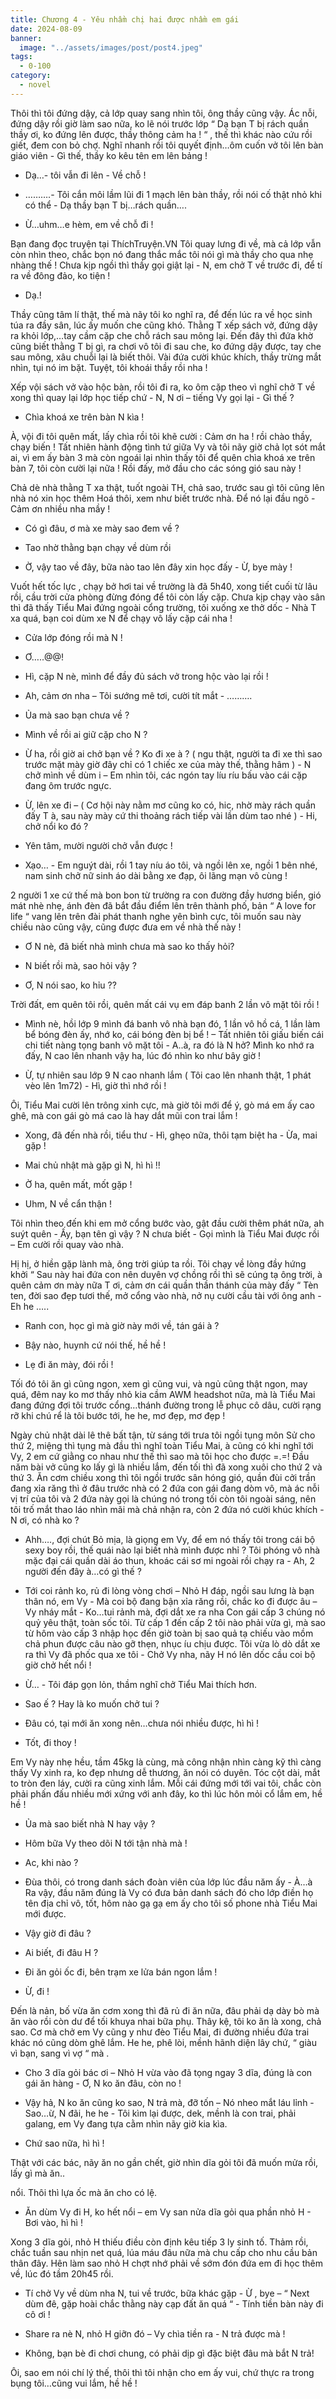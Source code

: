 ```yaml
---
title: Chương 4 - Yêu nhầm chị hai được nhầm em gái
date: 2024-08-09
banner:
  image: "../assets/images/post/post4.jpeg"
tags:
  - 0-100
category:
  - novel
---
```

﻿Thôi thì tôi đứng dậy, cả lớp quay sang nhìn tôi, ông thầy cũng vậy. Ác nỗi, đứng dậy rồi giờ làm sao nữa, ko lẽ nói trước lớp “ Dạ bạn T bị rách quần thầy ơi, ko đứng lên được, thầy thông cảm ha ! “ , thế thì khác nào cứu rồi giết, đem con bỏ chợ. Nghĩ nhanh rồi tôi quyết định…ôm cuốn vở tôi lên bàn giáo viên - Gì thế, thầy ko kêu tên em lên bảng !

- Dạ…- tôi vẫn đi lên - Về chỗ !

- ……….- Tôi cắn môi lầm lũi đi 1 mạch lên bàn thầy, rồi nói cố thật nhỏ khi có thể - Dạ thầy bạn T bị…rách quần….

- Ừ…uhm…e hèm, em về chỗ đi !

Bạn đang đọc truyện tại ThíchTruyện.VN Tôi quay lưng đi về, mà cả lớp vẫn còn nhìn theo, chắc bọn nó đang thắc mắc tôi nói gì mà thầy cho qua nhẹ nhàng thế ! Chưa kịp ngồi thì thầy gọi giật lại - N, em chở T về trước đi, để tí ra về đông đảo, ko tiện !

- Dạ.!

Thầy cũng tâm lí thật, thế mà nãy tôi ko nghĩ ra, để đến lúc ra về học sinh túa ra đầy sân, lúc ấy muốn che cũng khó. Thằng T xếp sách vở, đứng dậy ra khỏi lớp,…tay cầm cặp che chỗ rách sau mông lại. Đến đây thì đứa khờ cũng biết thằng T bị gì, ra chơi vô tôi đi sau che, ko đứng dậy được, tay che sau mông, xâu chuỗi lại là biết thôi. Vài đứa cười khúc khích, thầy trừng mắt nhìn, tụi nó im bặt. Tuyệt, tôi khoái thầy rồi nha !

Xếp vội sách vở vào hộc bàn, rồi tôi đi ra, ko ôm cặp theo vì nghĩ chở T về xong thì quay lại lớp học tiếp chứ - N, N ơi – tiếng Vy gọi lại - Gì thế ?

- Chìa khoá xe trên bàn N kìa !

À, vội đi tôi quên mất, lấy chìa rồi tôi khẽ cười : Cảm ơn ha ! rồi chào thầy, chạy biến ! Tất nhiên hành động tình tứ giữa Vy và tôi nãy giờ chả lọt sót mắt ai, vì em ấy bàn 3 mà còn ngoái lại nhìn thấy tôi để quên chìa khoá xe trên bàn 7, tôi còn cười lại nữa ! Rồi đấy, mở đầu cho các sóng gió sau này !

Chả dè nhà thằng T xa thật, tuốt ngoài TH, chả sao, trước sau gì tôi cũng lên nhà nó xin học thêm Hoá thôi, xem như biết trước nhà. Để nó lại đầu ngõ - Cảm ơn nhiều nha mầy !

- Có gì đâu, ơ mà xe mày sao đem về ?

- Tao nhờ thằng bạn chạy về dùm rồi

- Ờ, vậy tao về đây, bữa nào tao lên đây xin học đấy - Ừ, bye mày !

Vuốt hết tốc lực , chạy bở hơi tai về trường là đã 5h40, xong tiết cuối từ lâu rồi, cầu trời cửa phòng đừng đóng để tôi còn lấy cặp. Chưa kịp chạy vào sân thì đã thấy Tiểu Mai đứng ngoài cổng trường, tôi xuống xe thở dốc - Nhà T xa quá, bạn coi dùm xe N để chạy vô lấy cặp cái nha !

- Cửa lớp đóng rồi mà N !

- Ơ…..@@!

- Hì, cặp N nè, mình để đầy đủ sách vở trong hộc vào lại rồi !

- Ah, cảm ơn nha – Tôi sướng mê tơi, cười tít mắt - ……….

- Ủa mà sao bạn chưa về ?

- Mình về rồi ai giữ cặp cho N ?

- Ừ ha, rồi giờ ai chở bạn về ? Ko đi xe à ? ( ngu thật, người ta đi xe thì sao trước mặt mày giờ đây chỉ có 1 chiếc xe của mày thế, thằng hâm ) - N chở mình về dùm i – Em nhìn tôi, các ngón tay líu ríu bấu vào cái cặp đang ôm trước ngực.

- Ừ, lên xe đi – ( Cơ hội này nằm mơ cũng ko có, hic, nhờ mày rách quần đấy T à, sau này mày cứ thi thoảng rách tiếp vài lần dùm tao nhé ) - Hi, chở nổi ko đó ?

- Yên tâm, mười người chở vẫn được !

- Xạo… - Em nguýt dài, rồi 1 tay níu áo tôi, và ngồi lên xe, ngồi 1 bên nhé, nam sinh chở nữ sinh áo dài bằng xe đạp, ôi lãng mạn vô cùng !

2 người 1 xe cứ thế mà bon bon từ trường ra con đường đầy hương biển, gió mát nhè nhẹ, ánh đèn đã bắt đầu điểm lên trên thành phố, bản “ A love for life “ vang lên trên đài phát thanh nghe yên bình cực, tôi muốn sau này chiều nào cũng vậy, cũng được đưa em về nhà thế này !

- Ơ N nè, đã biết nhà mình chưa mà sao ko thấy hỏi?

- N biết rồi mà, sao hỏi vậy ?

- Ơ, N nói sao, ko hỉu ??

Trời đất, em quên tôi rồi, quên mất cái vụ em đáp banh 2 lần vô mặt tôi rồi !

- Mình nè, hồi lớp 9 mình đá banh vô nhà bạn đó, 1 lần vô hồ cá, 1 lần làm bể bóng đèn ấy, nhớ ko, cái bóng đèn bị bể ! – Tất nhiên tôi giấu biến cái chi tiết nàng tọng banh vô mặt tôi - A..à, ra đó là N hở? Mình ko nhớ ra đấy, N cao lên nhanh vậy ha, lúc đó nhìn ko như bây giờ !

- Ừ, tự nhiên sau lớp 9 N cao nhanh lắm ( Tôi cao lên nhanh thật, 1 phát vèo lên 1m72) - Hì, giờ thì nhớ rồi !

Ôi, Tiểu Mai cười lên trông xinh cực, mà giờ tôi mới để ý, gò má em ấy cao ghê, mà con gái gò má cao là hay dắt mũi con trai lắm !

- Xong, đã đến nhà rồi, tiểu thư - Hì, ghẹo nữa, thôi tạm biệt ha - Ừa, mai gặp !

- Mai chủ nhật mà gặp gì N, hì hì !!

- Ờ ha, quên mất, mốt gặp !

- Uhm, N về cẩn thận !

Tôi nhìn theo đến khi em mở cổng bước vào, gật đầu cười thêm phát nữa, ah suýt quên - Ấy, bạn tên gì vậy ? N chưa biết - Gọi mình là Tiểu Mai được rồi – Em cười rồi quay vào nhà.

Hị hị, ở hiền gặp lành mà, ông trời giúp ta rồi. Tôi chạy về lòng đầy hứng khởi “ Sau này hai đứa con nên duyên vợ chồng rồi thì sẽ cúng tạ ông trời, à quên cảm ơn mày nữa T ơi, cảm ơn cái quần thần thánh của mày đấy “ Tèn ten, đời sao đẹp tươi thế, mở cổng vào nhà, nở nụ cười cầu tài với ông anh - Eh he …..

- Ranh con, học gì mà giờ này mới về, tán gái à ?

- Bậy nào, huynh cứ nói thế, hề hề !

- Lẹ đi ăn mày, đói rồi !

Tối đó tôi ăn gì cũng ngon, xem gì cũng vui, và ngủ cũng thật ngon, may quá, đêm nay ko mơ thấy nhỏ kia cầm AWM headshot nữa, mà là Tiểu Mai đang đứng đợi tôi trước cổng…thánh đường trong lễ phục cô dâu, cười rạng rỡ khi chú rể là tôi bước tới, he he, mơ đẹp, mơ đẹp !

Ngày chủ nhật dài lê thê bất tận, từ sáng tới trưa tôi ngồi tụng môn Sử cho thứ 2, miệng thì tụng mà đầu thì nghĩ toàn Tiểu Mai, à cũng có khi nghĩ tới Vy, 2 em cứ giằng co nhau như thế thì sao mà tôi học cho được =.=! Đầu năm bài vở cũng ko lấy gì là nhiều lắm, đến tối thì đã xong xuôi cho thứ 2 và thứ 3. Ăn cơm chiều xong thì tôi ngồi trước sân hóng gió, quần đùi cởi trần đang xỉa răng thì ở đâu trước nhà có 2 đứa con gái đang dòm vô, mà ác nỗi vị trí của tôi và 2 đứa này gọi là chúng nó trong tối còn tôi ngoài sáng, nên tôi trố mắt thao láo nhìn mãi mà chả nhận ra, còn 2 đứa nó cười khúc khích - N ơi, có nhà ko ?

- Ahh…., đợi chút Bỏ mịa, là giọng em Vy, để em nó thấy tôi trong cái bộ sexy boy rồi, thế quái nào lại biết nhà mình được nhỉ ? Tôi phóng vô nhà mặc đại cái quần dài áo thun, khoác cái sơ mi ngoài rồi chạy ra - Ah, 2 người đến đây à…có gì thế ?

- Tới coi rảnh ko, rủ đi lòng vòng chơi – Nhỏ H đáp, ngồi sau lưng là bạn thân nó, em Vy - Mà coi bộ đang bận xỉa răng rồi, chắc ko đi được âu – Vy nháy mắt - Ko…tui rảnh mà, đợi dắt xe ra nha Con gái cấp 3 chúng nó quỷ yêu thật, toàn sốc tôi. Từ cấp 1 đến cấp 2 tôi nào phải vừa gì, mà sao từ hôm vào cấp 3 nhập học đến giờ toàn bị sao quả tạ chiếu vào mồm chả phun được câu nào gỡ thẹn, nhục íu chịu được. Tôi vừa lò dò dắt xe ra thì Vy đã phốc qua xe tôi - Chở Vy nha, nãy H nó lên dốc cầu coi bộ giờ chở hết nổi !

- Ừ… - Tôi đáp gọn lỏn, thầm nghĩ chở Tiểu Mai thích hơn.

- Sao ế ? Hay là ko muốn chở tui ?

- Đâu có, tại mới ăn xong nên…chưa nói nhiều được, hì hì !

- Tốt, đi thoy !

Em Vy này nhẹ hều, tầm 45kg là cùng, mà công nhận nhìn càng kỹ thì càng thấy Vy xinh ra, ko đẹp nhưng dễ thương, ăn nói có duyên. Tóc cột dài, mắt to tròn đen láy, cười ra cũng xinh lắm. Mỗi cái đứng mới tới vai tôi, chắc còn phải phấn đấu nhiều mới xứng với anh đây, ko thì lúc hôn mỏi cổ lắm em, hề hề !

- Ủa mà sao biết nhà N hay vậy ?

- Hôm bữa Vy theo dõi N tới tận nhà mà !

- Ac, khi nào ?

- Đùa thôi, có trong danh sách đoàn viên của lớp lúc đầu năm ấy - À…à Ra vậy, đầu năm đúng là Vy có đưa bản danh sách đó cho lớp điền họ tên địa chỉ vô, tốt, hôm nào gạ gạ em ấy cho tôi số phone nhà Tiểu Mai mới được.

- Vậy giờ đi đâu ?

- Ai biết, đi đâu H ?

- Đi ăn gỏi ốc đi, bên trạm xe lửa bán ngon lắm !

- Ừ, đi !

Đến là nản, bố vừa ăn cơm xong thì đã rủ đi ăn nữa, đâu phải dạ dày bò mà ăn vào rồi còn dư để tối khuya nhai bữa phụ. Thây kệ, tôi ko ăn là xong, chả sao. Cơ mà chở em Vy cũng y như đèo Tiểu Mai, đi đường nhiều đứa trai khác nó cũng dòm ghê lắm. He he, phê lòi, mềnh hãnh diện lây chứ, “ giàu vì bạn, sang vì vợ “ mà .

- Cho 3 dĩa gỏi bác ơi – Nhỏ H vừa vào đã tọng ngay 3 dĩa, đúng là con gái ăn hàng - Ơ, N ko ăn đâu, còn no !

- Vậy hả, N ko ăn cũng ko sao, N trả mà, đỡ tốn – Nó nheo mắt láu lỉnh - Sao…ừ, N đãi, he he - Tôi kìm lại được, dek, mềnh là con trai, phải galang, em Vy đang tựa cằm nhìn nãy giờ kia kìa.

- Chứ sao nữa, hì hì !

Thật với các bác, nãy ăn no gần chết, giờ nhìn dĩa gỏi tôi đã muốn mửa rồi, lấy gì mà ăn..

nổi. Thôi thì lựa ốc mà ăn cho có lệ.

- Ăn dùm Vy đi H, ko hết nổi – em Vy san nửa dĩa gỏi qua phần nhỏ H - Bơi vào, hì hì !

Xong 3 dĩa gỏi, nhỏ H thiếu điều còn định kêu tiếp 3 ly sinh tố. Thảm rồi, chắc tuần sau nhịn net quá, lúa máu đâu nữa mà chu cấp cho nhu cầu bản thân đây. Hên làm sao nhỏ H chợt nhớ phải về sớm đón đứa em đi học thêm về, lúc đó tầm 20h45 rồi.

- Tí chở Vy về dùm nha N, tui về trước, bữa khác gặp - Ừ , bye – “ Next dùm đê, gặp hoài chắc thằng này cạp đất ăn quá “ - Tính tiền bàn này đi cô ơi !

- Share ra nè N, nhỏ H giỡn đó – Vy chìa tiền ra - N trả được mà !

- Không, bạn bè đi chơi chung, có phải dịp gì đặc biệt đâu mà bắt N trả!

Ôi, sao em nói chí lý thế, thôi thì tôi nhận cho em ấy vui, chứ thực ra trong bụng tôi…cũng vui lắm, hề hề !